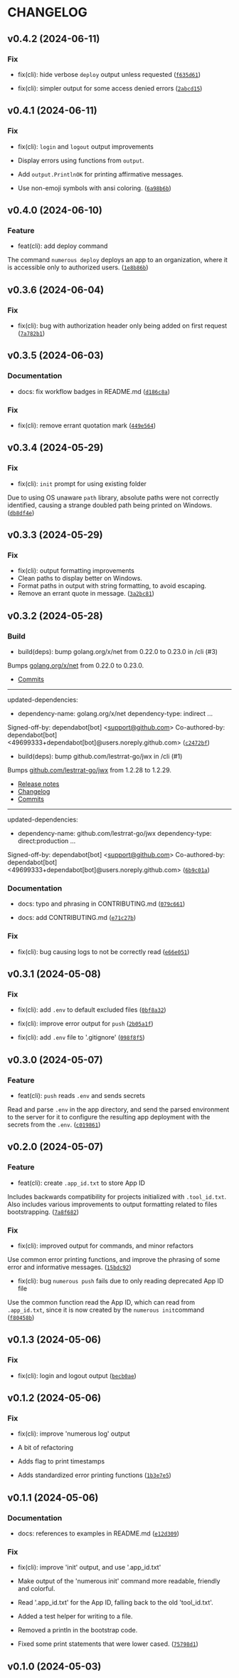 # CHANGELOG



## v0.4.2 (2024-06-11)

### Fix

* fix(cli): hide verbose `deploy` output unless requested ([`f635d61`](https://github.com/numerous-com/numerous-sdk/commit/f635d616d17810f6d212ef98161fa17a9c055de9))

* fix(cli): simpler output for some access denied errors ([`2abcd15`](https://github.com/numerous-com/numerous-sdk/commit/2abcd157417b0a54a8e5ecda1ef643b1669caaa4))


## v0.4.1 (2024-06-11)

### Fix

* fix(cli): `login` and `logout` output improvements

* Display errors using functions from `output`.
* Add `output.PrintlnOK` for printing affirmative messages.
* Use non-emoji symbols with ansi coloring. ([`6a98b6b`](https://github.com/numerous-com/numerous-sdk/commit/6a98b6bd3ca7a3f525151f17424cfc4e50530763))


## v0.4.0 (2024-06-10)

### Feature

* feat(cli): add deploy command

The command `numerous deploy` deploys an app to an organization, where
it is accessible only to authorized users. ([`1e8b86b`](https://github.com/numerous-com/numerous-sdk/commit/1e8b86b344c53ec671db4b0fcc0a8d423eee1892))


## v0.3.6 (2024-06-04)

### Fix

* fix(cli): bug with authorization header only being added on first request ([`7a782b1`](https://github.com/numerous-com/numerous-sdk/commit/7a782b1b14f3f81fc1bb90abe8d94e84197663e4))


## v0.3.5 (2024-06-03)

### Documentation

* docs: fix workflow badges in README.md ([`d186c8a`](https://github.com/numerous-com/numerous-sdk/commit/d186c8a9cf9af94e075d6bde3b114ff86fb371d5))

### Fix

* fix(cli): remove errant quotation mark ([`449e564`](https://github.com/numerous-com/numerous-sdk/commit/449e564ddde3f66a8de8c6e2875fe39732988d2c))


## v0.3.4 (2024-05-29)

### Fix

* fix(cli): `init` prompt for using existing folder

Due to using OS unaware `path` library, absolute paths were not
correctly identified, causing a strange doubled path being printed on
Windows. ([`db8df4e`](https://github.com/numerous-com/numerous-sdk/commit/db8df4e013698cf63dc0a513db32a202c31a8154))


## v0.3.3 (2024-05-29)

### Fix

* fix(cli): output formatting improvements
* Clean paths to display better on Windows.
* Format paths in output with string formatting, to avoid escaping.
* Remove an errant quote in message. ([`3a2bc81`](https://github.com/numerous-com/numerous-sdk/commit/3a2bc81f0f310caef383e6cf1dd1e2df711d37d9))


## v0.3.2 (2024-05-28)

### Build

* build(deps): bump golang.org/x/net from 0.22.0 to 0.23.0 in /cli (#3)

Bumps [golang.org/x/net](https://github.com/golang/net) from 0.22.0 to 0.23.0.
- [Commits](https://github.com/golang/net/compare/v0.22.0...v0.23.0)

---
updated-dependencies:
- dependency-name: golang.org/x/net
  dependency-type: indirect
...

Signed-off-by: dependabot[bot] &lt;support@github.com&gt;
Co-authored-by: dependabot[bot] &lt;49699333+dependabot[bot]@users.noreply.github.com&gt; ([`c2472bf`](https://github.com/numerous-com/numerous-sdk/commit/c2472bf3f55000150f7e9f546607bde8ca991579))

* build(deps): bump github.com/lestrrat-go/jwx in /cli (#1)

Bumps [github.com/lestrrat-go/jwx](https://github.com/lestrrat-go/jwx) from 1.2.28 to 1.2.29.
- [Release notes](https://github.com/lestrrat-go/jwx/releases)
- [Changelog](https://github.com/lestrrat-go/jwx/blob/v1.2.29/Changes)
- [Commits](https://github.com/lestrrat-go/jwx/compare/v1.2.28...v1.2.29)

---
updated-dependencies:
- dependency-name: github.com/lestrrat-go/jwx
  dependency-type: direct:production
...

Signed-off-by: dependabot[bot] &lt;support@github.com&gt;
Co-authored-by: dependabot[bot] &lt;49699333+dependabot[bot]@users.noreply.github.com&gt; ([`6b9c01a`](https://github.com/numerous-com/numerous-sdk/commit/6b9c01a21fc857c66e13143cd9def4b685dc643e))

### Documentation

* docs: typo and phrasing in CONTRIBUTING.md ([`079c661`](https://github.com/numerous-com/numerous-sdk/commit/079c661a09a367253f20a55d9a595aadaa0ca30b))

* docs: add CONTRIBUTING.md ([`e71c27b`](https://github.com/numerous-com/numerous-sdk/commit/e71c27b0dd69211eb4e916793fd09f4a4d26e755))

### Fix

* fix(cli): bug causing logs to not be correctly read ([`e66e051`](https://github.com/numerous-com/numerous-sdk/commit/e66e051567ecc4ddffd96af4aee1798130869426))


## v0.3.1 (2024-05-08)

### Fix

* fix(cli): add `.env` to default excluded files ([`0bf8a32`](https://github.com/numerous-com/numerous-sdk/commit/0bf8a322d6176adb8d53d028e2ed786fc1f7c43a))

* fix(cli): improve error output for `push` ([`2b05a1f`](https://github.com/numerous-com/numerous-sdk/commit/2b05a1f5aec09b53539e6494260d7291cb73ea15))

* fix(cli): add `.env` file to &#39;.gitignore&#39; ([`098f8f5`](https://github.com/numerous-com/numerous-sdk/commit/098f8f50760c453505b405383557236d1dc544a6))


## v0.3.0 (2024-05-07)

### Feature

* feat(cli): `push` reads `.env` and sends secrets

Read and parse `.env` in the app directory, and send the parsed
environment to the server for it to configure the resulting app
deployment with the secrets from the `.env`. ([`c019861`](https://github.com/numerous-com/numerous-sdk/commit/c019861e47d99b2109e0091cd57f29e0c950fd72))


## v0.2.0 (2024-05-07)

### Feature

* feat(cli): create `.app_id.txt` to store App ID

Includes backwards compatibility for projects initialized with `.tool_id.txt`. Also includes various improvements to output
formatting related to files bootstrapping. ([`7a8f682`](https://github.com/numerous-com/numerous-sdk/commit/7a8f68238319e714c94851b43904f0e5a3e8f703))

### Fix

* fix(cli): improved output for commands, and minor refactors

Use common error printing functions, and improve the phrasing of some error and informative messages. ([`15bdc92`](https://github.com/numerous-com/numerous-sdk/commit/15bdc92e8747cf40e4a1ebe3139c4a317ae8b784))

* fix(cli): bug `numerous push` fails due to only reading deprecated App ID file

Use the common function read the App ID, which can read from `.app_id.txt`, since it is now created by the `numerous init`command ([`f80458b`](https://github.com/numerous-com/numerous-sdk/commit/f80458b3a49aa8e2e1823d82c3e8a02274214695))


## v0.1.3 (2024-05-06)

### Fix

* fix(cli): login and logout output ([`becb0ae`](https://github.com/numerous-com/numerous-sdk/commit/becb0ae7145f4a46a3b682be961f70ef681029cf))


## v0.1.2 (2024-05-06)

### Fix

* fix(cli): improve &#39;numerous log&#39; output

* A bit of refactoring
* Adds flag to print timestamps
* Adds standardized error printing functions ([`1b3e7e5`](https://github.com/numerous-com/numerous-sdk/commit/1b3e7e52545d290b330eba6690a0191fabc1df14))


## v0.1.1 (2024-05-06)

### Documentation

* docs: references to examples in README.md ([`e12d309`](https://github.com/numerous-com/numerous-sdk/commit/e12d30997ce6683708dfa1af326d625cc9583119))

### Fix

* fix(cli): improve &#39;init&#39; output, and use &#39;.app_id.txt&#39;

* Make output of the &#39;numerous init&#39; command more readable, friendly and colorful.
* Read &#39;.app_id.txt&#39; for the App ID, falling back to the old &#39;tool_id.txt&#39;.
* Added a test helper for writing to a file.
* Removed a println in the bootstrap code.
* Fixed some print statements that were lower cased. ([`75798d1`](https://github.com/numerous-com/numerous-sdk/commit/75798d1827eeba9dc797057e05db867523d78af7))


## v0.1.0 (2024-05-03)
